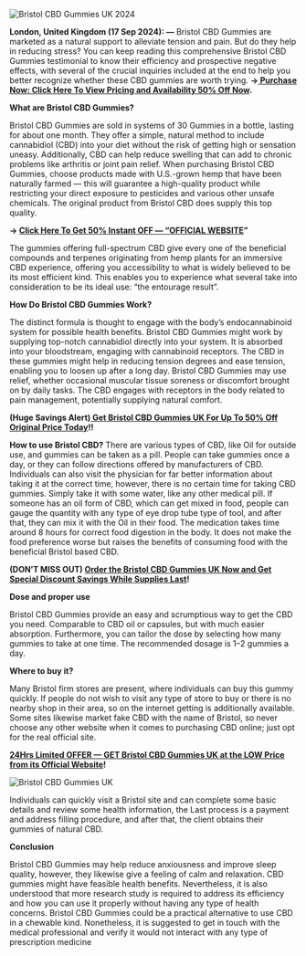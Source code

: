 
![Bristol CBD Gummies UK 2024](https://github.com/user-attachments/assets/c9bdd644-40ee-4966-903f-a16afde530ac)



**London, United Kingdom (17 Sep 2024): —** Bristol CBD Gummies are marketed as a natural support to alleviate tension and pain. But do they help in reducing stress?
You can keep reading this comprehensive Bristol CBD Gummies testimonial to know their efficiency and prospective negative effects, with several of the crucial inquiries included at the end to help you better recognize whether these CBD gummies are worth trying. **→[ Purchase Now: Click Here To View Pricing and Availability 50% Off Now](https://supplementcarts.com/bristol-cbd-gummies-official).**


**What are Bristol CBD Gummies?**

Bristol CBD Gummies are sold in systems of 30 Gummies in a bottle, lasting for about one month. They offer a simple, natural method to include cannabidiol (CBD) into your diet without the risk of getting high or sensation uneasy. Additionally, CBD can help reduce swelling that can add to chronic problems like arthritis or joint pain relief.
When purchasing Bristol CBD Gummies, choose products made with U.S.-grown hemp that have been naturally farmed — this will guarantee a high-quality product while restricting your direct exposure to pesticides and various other unsafe chemicals. The original product from Bristol CBD does supply this top quality.


**→ [Click Here To Get 50% Instant OFF — “OFFICIAL WEBSITE](https://supplementcarts.com/bristol-cbd-gummies-official)”**


The gummies offering full-spectrum CBD give every one of the beneficial compounds and terpenes originating from hemp plants for an immersive CBD experience, offering you accessibility to what is widely believed to be its most efficient kind. This enables you to experience what several take into consideration to be its ideal use: “the entourage result”.


**How Do Bristol CBD Gummies Work?**

The distinct formula is thought to engage with the body’s endocannabinoid system for possible health benefits. Bristol CBD Gummies might work by supplying top-notch cannabidiol directly into your system. It is absorbed into your bloodstream, engaging with cannabinoid receptors. The CBD in these gummies might help in reducing tension degrees and ease tension, enabling you to loosen up after a long day.
Bristol CBD Gummies may use relief, whether occasional muscular tissue soreness or discomfort brought on by daily tasks. The CBD engages with receptors in the body related to pain management, potentially supplying natural comfort.


**(Huge Savings Alert)[ Get Bristol CBD Gummies UK For Up To 50% Off Original Price Today](https://supplementcarts.com/bristol-cbd-gummies-official)!!**


**How to use Bristol CBD?**
There are various types of CBD, like Oil for outside use, and gummies can be taken as a pill. People can take gummies once a day, or they can follow directions offered by manufacturers of CBD. Individuals can also visit the physician for far better information about taking it at the correct time, however, there is no certain time for taking CBD gummies. Simply take it with some water, like any other medical pill.
If someone has an oil form of CBD, which can get mixed in food, people can gauge the quantity with any type of eye drop tube type of tool, and after that, they can mix it with the Oil in their food. The medication takes time around 8 hours for correct food digestion in the body. It does not make the food preference worse but raises the benefits of consuming food with the beneficial Bristol based CBD.


**(DON’T MISS OUT) [Order the Bristol CBD Gummies UK Now and Get Special Discount Savings While Supplies Last](https://supplementcarts.com/bristol-cbd-gummies-official)!**


**Dose and proper use**

Bristol CBD Gummies provide an easy and scrumptious way to get the CBD you need. Comparable to CBD oil or capsules, but with much easier absorption. Furthermore, you can tailor the dose by selecting how many gummies to take at one time. The recommended dosage is 1–2 gummies a day.


**Where to buy it?**

Many Bristol firm stores are present, where individuals can buy this gummy quickly. If people do not wish to visit any type of store to buy or there is no nearby shop in their area, so on the internet getting is additionally available. Some sites likewise market fake CBD with the name of Bristol, so never choose any other website when it comes to purchasing CBD online; just opt for the real official site.


**[24Hrs Limited OFFER — GET Bristol CBD Gummies UK at the LOW Price from its Official Website](https://supplementcarts.com/bristol-cbd-gummies-official)!**


![Bristol CBD Gummies UK](https://github.com/user-attachments/assets/c9f02915-619f-43f5-b5d9-84c6c90da6b0)



Individuals can quickly visit a Bristol site and can complete some basic details and review some health information, the Last process is a payment and address filling procedure, and after that, the client obtains their gummies of natural CBD. 


**Conclusion**

Bristol CBD Gummies may help reduce anxiousness and improve sleep quality, however, they likewise give a feeling of calm and relaxation.
CBD gummies might have feasible health benefits. Nevertheless, it is also understood that more research study is required to address its efficiency and how you can use it properly without having any type of health concerns. Bristol CBD Gummies could be a practical alternative to use CBD in a chewable kind. Nonetheless, it is suggested to get in touch with the medical professional and verify it would not interact with any type of prescription medicine


